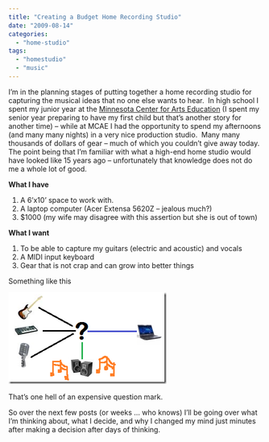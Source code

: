 ```yaml
---
title: "Creating a Budget Home Recording Studio"
date: "2009-08-14"
categories: 
  - "home-studio"
tags: 
  - "homestudio"
  - "music"
---
```


I’m in the planning stages of putting together a home recording studio for capturing the musical ideas that no one else wants to hear.  In high school I spent my junior year at the [Minnesota Center for Arts Education](http://www.pcae.k12.mn.us/) (I spent my senior year preparing to have my first child but that’s another story for another time) – while at MCAE I had the opportunity to spend my afternoons (and many many nights) in a very nice production studio.  Many many thousands of dollars of gear – much of which you couldn’t give away today.  The point being that I’m familiar with what a high-end home studio would have looked like 15 years ago – unfortunately that knowledge does not do me a whole lot of good.

**What I have**

1. A 6’x10’ space to work with.
2. A laptop computer (Acer Extensa 5620Z – jealous much?)
3. $1000 (my wife may disagree with this assertion but she is out of town)

**What I want**

1. To be able to capture my guitars (electric and acoustic) and vocals
2. A MIDI input keyboard
3. Gear that is not crap and can grow into better things

Something like this

[![wheremusiccomesfrom](images/wheremusiccomesfrom_thumb.png "wheremusiccomesfrom")](http://www.roberthorvick.com/images/CreatingaBudgetHomeRecordingStudio_14762/wheremusiccomesfrom.png)

That’s one hell of an expensive question mark.

So over the next few posts (or weeks … who knows) I’ll be going over what I’m thinking about, what I decide, and why I changed my mind just minutes after making a decision after days of thinking.
